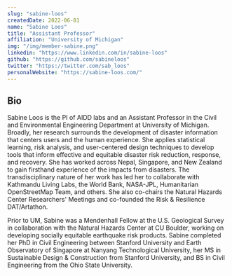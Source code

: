 ```yaml
---
slug: "sabine-loos"
createdDate: 2022-06-01
name: "Sabine Loos"
title: "Assistant Professor"
affiliation: "University of Michigan"
img: "/img/member-sabine.png"
linkedin: "https://www.linkedin.com/in/sabine-loos"
github: "https://github.com/sabineloos"
twitter: "https://twitter.com/sab_loos"
personalWebsite: "https://sabine-loos.com/"
---
```


## Bio

Sabine Loos is the PI of AIDD labs and an Assistant Professor in the Civil and Environmental Engineering Department at University of Michigan. Broadly, her research surrounds the development of disaster information that centers users and the human experience. She applies statistical learning, risk analysis, and user-centered design techniques to develop tools that inform effective and equitable disaster risk reduction, response, and recovery. She has worked across Nepal, Singapore, and New Zealand to gain firsthand experience of the impacts from disasters. The transdisciplinary nature of her work has led her to collaborate with Kathmandu Living Labs, the World Bank, NASA-JPL, Humanitarian OpenStreetMap Team, and others. She also co-chairs the Natural Hazards Center Researchers' Meetings and co-founded the Risk & Resilience DAT/Artathon. 

Prior to UM, Sabine was a Mendenhall Fellow at the U.S. Geological Survey in collaboration with the Natural Hazards Center at CU Boulder, working on developing socially equitable earthquake risk products. Sabine completed her PhD in Civil Engineering between Stanford University and Earth Observatory of Singapore at Nanyang Technological University, her MS in Sustainable Design & Construction from Stanford University, and BS in Civil Engineering from the Ohio State University.
